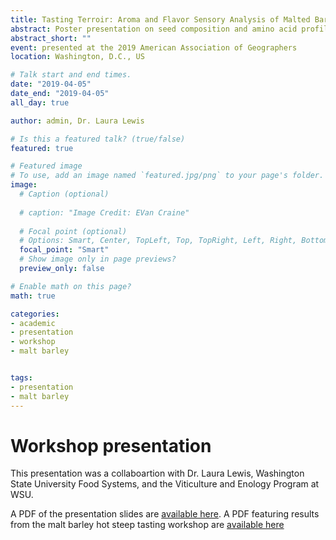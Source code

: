 ```yaml
---
title: Tasting Terroir: Aroma and Flavor Sensory Analysis of Malted Barley for Craft Brewing and Distilling in WA
abstract: Poster presentation on seed composition and amino acid profiles for quinoa grown in Washington State
abstract_short: ""
event: presented at the 2019 American Association of Geographers
location: Washington, D.C., US

# Talk start and end times.
date: "2019-04-05"
date_end: "2019-04-05"
all_day: true

author: admin, Dr. Laura Lewis

# Is this a featured talk? (true/false)
featured: true

# Featured image
# To use, add an image named `featured.jpg/png` to your page's folder. 
image:
  # Caption (optional)
  
  # caption: "Image Credit: EVan Craine"
  
  # Focal point (optional)
  # Options: Smart, Center, TopLeft, Top, TopRight, Left, Right, BottomLeft, Bottom, BottomRight
  focal_point: "Smart"
  # Show image only in page previews?
  preview_only: false

# Enable math on this page?
math: true

categories:
- academic
- presentation
- workshop
- malt barley


tags:
- presentation
- malt barley
---
```

# Workshop presentation

This presentation was a collaboartion with Dr. Laura Lewis, Washington State University Food Systems, and the Viticulture and Enology Program at WSU. 

A PDF of the presentation slides are [available here](/presentations/2019_maltBarley_AAG_hotSteep/LL_Hot_Steep_AAG.pdf). A PDF featuring results from the malt barley hot steep tasting workshop are [available here](/presentations/2019_maltBarley_AAG_hotSteep/19AAG_TastingReport.pdf)

